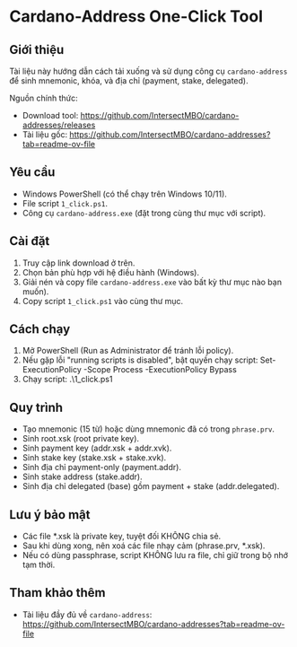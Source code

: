 Cardano-Address One-Click Tool
==============================

Giới thiệu
----------
Tài liệu này hướng dẫn cách tải xuống và sử dụng công cụ `cardano-address` để sinh mnemonic, khóa, và địa chỉ (payment, stake, delegated).

Nguồn chính thức:
- Download tool: https://github.com/IntersectMBO/cardano-addresses/releases
- Tài liệu gốc: https://github.com/IntersectMBO/cardano-addresses?tab=readme-ov-file

Yêu cầu
-------
- Windows PowerShell (có thể chạy trên Windows 10/11).
- File script `1_click.ps1`.
- Công cụ `cardano-address.exe` (đặt trong cùng thư mục với script).

Cài đặt
-------
1. Truy cập link download ở trên.
2. Chọn bản phù hợp với hệ điều hành (Windows).
3. Giải nén và copy file `cardano-address.exe` vào bất kỳ thư mục nào bạn muốn).
4. Copy script `1_click.ps1` vào cùng thư mục.

Cách chạy
---------
1. Mở PowerShell (Run as Administrator để tránh lỗi policy).
2. Nếu gặp lỗi "running scripts is disabled", bật quyền chạy script:
   Set-ExecutionPolicy -Scope Process -ExecutionPolicy Bypass
3. Chạy script:
   .\1_click.ps1

Quy trình
---------
- Tạo mnemonic (15 từ) hoặc dùng mnemonic đã có trong `phrase.prv`.
- Sinh root.xsk (root private key).
- Sinh payment key (addr.xsk + addr.xvk).
- Sinh stake key (stake.xsk + stake.xvk).
- Sinh địa chỉ payment-only (payment.addr).
- Sinh stake address (stake.addr).
- Sinh địa chỉ delegated (base) gồm payment + stake (addr.delegated).

Lưu ý bảo mật
-------------
- Các file *.xsk là private key, tuyệt đối KHÔNG chia sẻ.
- Sau khi dùng xong, nên xoá các file nhạy cảm (phrase.prv, *.xsk).
- Nếu có dùng passphrase, script KHÔNG lưu ra file, chỉ giữ trong bộ nhớ tạm thời.

Tham khảo thêm
---------------
- Tài liệu đầy đủ về `cardano-address`: 
  https://github.com/IntersectMBO/cardano-addresses?tab=readme-ov-file
